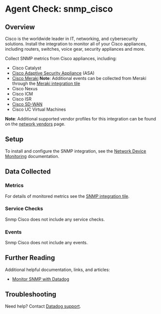 # Agent Check: snmp_cisco

## Overview

Cisco is the worldwide leader in IT, networking, and cybersecurity solutions. Install the integration to monitor all of your Cisco appliances, including routers, switches, voice gear, security appliances and more.

Collect SNMP metrics from Cisco appliances, including:

- Cisco Catalyst
- [Cisco Adaptive Security Appliance][7] (ASA)
- [Cisco Meraki][8] 
    **Note**: Additional events can be collected from Meraki through the [Meraki integration tile][1]
- Cisco Nexus
- Cisco ICM
- Cisco ISR
- [Cisco SD-WAN][9]
- Cisco UC Virtual Machines

**Note**: Additional supported vendor profiles for this integration can be found on the [network vendors][6] page.

## Setup

To install and configure the SNMP integration, see the [Network Device Monitoring][3] documentation.

## Data Collected

### Metrics

For details of monitored metrics see the [SNMP integration tile][2].

### Service Checks

Snmp Cisco does not include any service checks.

### Events

Snmp Cisco does not include any events.

## Further Reading

Additional helpful documentation, links, and articles:

* [Monitor SNMP with Datadog][4]

## Troubleshooting

Need help? Contact [Datadog support][5].

[1]: /account/settings#integrations/meraki
[2]: /account/settings#integrations/snmp
[3]: https://docs.datadoghq.com/network_monitoring/devices/setup
[4]: https://www.datadoghq.com/blog/monitor-snmp-with-datadog/
[5]: https://docs.datadoghq.com/help/
[6]: https://docs.datadoghq.com/network_monitoring/devices/supported_devices/
[7]: https://docs.datadoghq.com/integrations/crest_data_systems_cisco_asa/
[8]: https://docs.datadoghq.com/integrations/meraki/
[9]: https://docs.datadoghq.com/integrations/cisco_sdwan/
